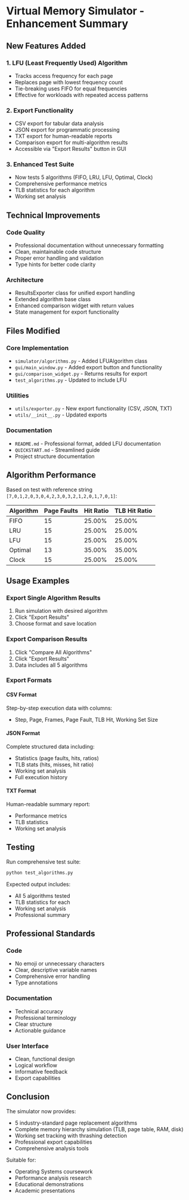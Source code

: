 # Virtual Memory Simulator - Enhancement Summary

## New Features Added

### 1. LFU (Least Frequently Used) Algorithm
- Tracks access frequency for each page
- Replaces page with lowest frequency count
- Tie-breaking uses FIFO for equal frequencies
- Effective for workloads with repeated access patterns

### 2. Export Functionality
- CSV export for tabular data analysis
- JSON export for programmatic processing
- TXT export for human-readable reports
- Comparison export for multi-algorithm results
- Accessible via "Export Results" button in GUI

### 3. Enhanced Test Suite
- Now tests 5 algorithms (FIFO, LRU, LFU, Optimal, Clock)
- Comprehensive performance metrics
- TLB statistics for each algorithm
- Working set analysis

## Technical Improvements

### Code Quality
- Professional documentation without unnecessary formatting
- Clean, maintainable code structure
- Proper error handling and validation
- Type hints for better code clarity

### Architecture
- ResultsExporter class for unified export handling
- Extended algorithm base class
- Enhanced comparison widget with return values
- State management for export functionality

## Files Modified

### Core Implementation
- `simulator/algorithms.py` - Added LFUAlgorithm class
- `gui/main_window.py` - Added export button and functionality
- `gui/comparison_widget.py` - Returns results for export
- `test_algorithms.py` - Updated to include LFU

### Utilities
- `utils/exporter.py` - New export functionality (CSV, JSON, TXT)
- `utils/__init__.py` - Updated exports

### Documentation
- `README.md` - Professional format, added LFU documentation
- `QUICKSTART.md` - Streamlined guide
- Project structure documentation

## Algorithm Performance

Based on test with reference string `[7,0,1,2,0,3,0,4,2,3,0,3,2,1,2,0,1,7,0,1]`:

| Algorithm | Page Faults | Hit Ratio | TLB Hit Ratio |
|-----------|-------------|-----------|---------------|
| FIFO      | 15          | 25.00%    | 25.00%        |
| LRU       | 15          | 25.00%    | 25.00%        |
| LFU       | 15          | 25.00%    | 25.00%        |
| Optimal   | 13          | 35.00%    | 35.00%        |
| Clock     | 15          | 25.00%    | 25.00%        |

## Usage Examples

### Export Single Algorithm Results
1. Run simulation with desired algorithm
2. Click "Export Results"
3. Choose format and save location

### Export Comparison Results
1. Click "Compare All Algorithms"
2. Click "Export Results"
3. Data includes all 5 algorithms

### Export Formats

#### CSV Format
Step-by-step execution data with columns:
- Step, Page, Frames, Page Fault, TLB Hit, Working Set Size

#### JSON Format
Complete structured data including:
- Statistics (page faults, hits, ratios)
- TLB stats (hits, misses, hit ratio)
- Working set analysis
- Full execution history

#### TXT Format
Human-readable summary report:
- Performance metrics
- TLB statistics
- Working set analysis

## Testing

Run comprehensive test suite:
```bash
python test_algorithms.py
```

Expected output includes:
- All 5 algorithms tested
- TLB statistics for each
- Working set analysis
- Professional summary

## Professional Standards

### Code
- No emoji or unnecessary characters
- Clear, descriptive variable names
- Comprehensive error handling
- Type annotations

### Documentation
- Technical accuracy
- Professional terminology
- Clear structure
- Actionable guidance

### User Interface
- Clean, functional design
- Logical workflow
- Informative feedback
- Export capabilities

## Conclusion

The simulator now provides:
- 5 industry-standard page replacement algorithms
- Complete memory hierarchy simulation (TLB, page table, RAM, disk)
- Working set tracking with thrashing detection
- Professional export capabilities
- Comprehensive analysis tools

Suitable for:
- Operating Systems coursework
- Performance analysis research
- Educational demonstrations
- Academic presentations
